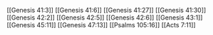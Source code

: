 [[Genesis 41:3]]
[[Genesis 41:6]]
[[Genesis 41:27]]
[[Genesis 41:30]]
[[Genesis 42:2]]
[[Genesis 42:5]]
[[Genesis 42:6]]
[[Genesis 43:1]]
[[Genesis 45:11]]
[[Genesis 47:13]]
[[Psalms 105:16]]
[[Acts 7:11]]
